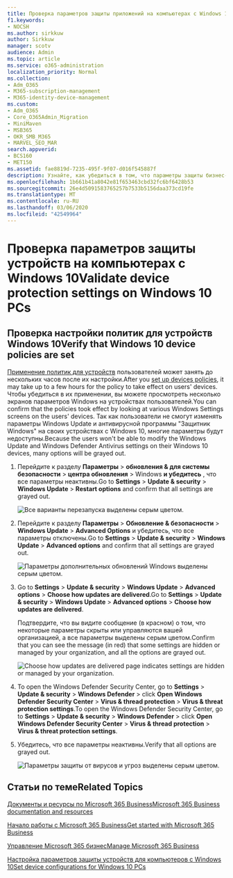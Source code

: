 ```yaml
---
title: Проверка параметров защиты приложений на компьютерах с Windows 10
f1.keywords:
- NOCSH
ms.author: sirkkuw
author: Sirkkuw
manager: scotv
audience: Admin
ms.topic: article
ms.service: o365-administration
localization_priority: Normal
ms.collection:
- Adm_O365
- M365-subscription-management
- M365-identity-device-management
ms.custom:
- Adm_O365
- Core_O365Admin_Migration
- MiniMaven
- MSB365
- OKR_SMB_M365
- MARVEL_SEO_MAR
search.appverid:
- BCS160
- MET150
ms.assetid: fae8819d-7235-495f-9f07-d016f545887f
description: Узнайте, как убедиться в том, что параметры защиты бизнес-приложений Microsoft 365 были применены к устройствам Windows 10 для пользователей.
ms.openlocfilehash: 1b661b41a8042e81f653463cbd32fc6bf6428b53
ms.sourcegitcommit: 26e4d5091583765257b7533b5156daa373cd19fe
ms.translationtype: MT
ms.contentlocale: ru-RU
ms.lasthandoff: 03/06/2020
ms.locfileid: "42549964"
---
```

# <a name="validate-device-protection-settings-on-windows-10-pcs"></a><span data-ttu-id="94346-103">Проверка параметров защиты устройств на компьютерах с Windows 10</span><span class="sxs-lookup"><span data-stu-id="94346-103">Validate device protection settings on Windows 10 PCs</span></span>

## <a name="verify-that-windows-10-device-policies-are-set"></a><span data-ttu-id="94346-104">Проверка настройки политик для устройств Windows 10</span><span class="sxs-lookup"><span data-stu-id="94346-104">Verify that Windows 10 device policies are set</span></span>

<span data-ttu-id="94346-105">[Применение политик для устройств](protection-settings-for-windows-10-pcs.md) пользователей может занять до нескольких часов после их настройки.</span><span class="sxs-lookup"><span data-stu-id="94346-105">After you [set up devices policies](protection-settings-for-windows-10-pcs.md), it may take up to a few hours for the policy to take effect on users' devices.</span></span> <span data-ttu-id="94346-106">Чтобы убедиться в их применении, вы можете просмотреть несколько экранов параметров Windows на устройствах пользователей.</span><span class="sxs-lookup"><span data-stu-id="94346-106">You can confirm that the policies took effect by looking at various Windows Settings screens on the users' devices.</span></span> <span data-ttu-id="94346-107">Так как пользователи не смогут изменять параметры Windows Update и антивирусной программы "Защитник Windows" на своих устройствах с Windows 10, многие параметры будут недоступны.</span><span class="sxs-lookup"><span data-stu-id="94346-107">Because the users won't be able to modify the Windows Update and Windows Defender Antivirus settings on their Windows 10 devices, many options will be grayed out.</span></span>
  
1. <span data-ttu-id="94346-108">Перейдите к разделу **Параметры** \> **обновления &amp; для системы безопасности** \> **центра обновления** \> Windows **и убедитесь** , что все параметры неактивны.</span><span class="sxs-lookup"><span data-stu-id="94346-108">Go to **Settings** \> **Update &amp; security** \> **Windows Update** \> **Restart options** and confirm that all settings are grayed out.</span></span> 
    
    ![Все варианты перезапуска выделены серым цветом.](../media/31308da9-18b0-47c5-bbf6-d5fa6747c376.png)
  
2. <span data-ttu-id="94346-110">Перейдите к разделу **Параметры** \> **Обновление &amp; безопасности** \> **Windows Update** \> **Advanced Options** и убедитесь, что все параметры отключены.</span><span class="sxs-lookup"><span data-stu-id="94346-110">Go to **Settings** \> **Update &amp; security** \> **Windows Update** \> **Advanced options** and confirm that all settings are grayed out.</span></span> 
    
    ![Параметры дополнительных обновлений Windows выделены серым цветом.](../media/049cf281-d503-4be9-898b-c0a3286c7fc2.png)
  
3. <span data-ttu-id="94346-112">Go to **Settings** \> **Update &amp; security** \> **Windows Update** \> **Advanced options** \> **Choose how updates are delivered**.</span><span class="sxs-lookup"><span data-stu-id="94346-112">Go to **Settings** \> **Update &amp; security** \> **Windows Update** \> **Advanced options** \> **Choose how updates are delivered**.</span></span>
    
    <span data-ttu-id="94346-113">Подтвердите, что вы видите сообщение (в красном) о том, что некоторые параметры скрыты или управляются вашей организацией, а все параметры выделены серым цветом.</span><span class="sxs-lookup"><span data-stu-id="94346-113">Confirm that you can see the message (in red) that some settings are hidden or managed by your organization, and all the options are grayed out.</span></span>
    
    ![Choose how updates are delivered page indicates settings are hidden or managed by your organization.](../media/6b3e37c5-da41-4afd-9983-b4f406216b59.png)
  
4. <span data-ttu-id="94346-115">To open the Windows Defender Security Center, go to **Settings** \> **Update &amp; security** \> **Windows Defender** \> click **Open Windows Defender Security Center** \> **Virus &amp; thread protection** \> **Virus &amp; threat protection settings**.</span><span class="sxs-lookup"><span data-stu-id="94346-115">To open the Windows Defender Security Center, go to **Settings** \> **Update &amp; security** \> **Windows Defender** \> click **Open Windows Defender Security Center** \> **Virus &amp; thread protection** \> **Virus &amp; threat protection settings**.</span></span> 
    
5. <span data-ttu-id="94346-116">Убедитесь, что все параметры неактивны.</span><span class="sxs-lookup"><span data-stu-id="94346-116">Verify that all options are grayed out.</span></span> 
    
    ![Параметры защиты от вирусов и угроз выделены серым цветом.](../media/9ca68d40-a5d9-49d7-92a4-c581688b5926.png)
  
## <a name="related-topics"></a><span data-ttu-id="94346-118">Статьи по теме</span><span class="sxs-lookup"><span data-stu-id="94346-118">Related Topics</span></span>

[<span data-ttu-id="94346-119">Документы и ресурсы по Microsoft 365 Business</span><span class="sxs-lookup"><span data-stu-id="94346-119">Microsoft 365 Business documentation and resources</span></span>](https://go.microsoft.com/fwlink/p/?linkid=853701)
  
[<span data-ttu-id="94346-120">Начало работы с Microsoft 365 Business</span><span class="sxs-lookup"><span data-stu-id="94346-120">Get started with Microsoft 365 Business</span></span>](microsoft-365-business-overview.md)
  
[<span data-ttu-id="94346-121">Управление Microsoft 365 бизнес</span><span class="sxs-lookup"><span data-stu-id="94346-121">Manage Microsoft 365 Business</span></span>](manage.md)
  
[<span data-ttu-id="94346-122">Настройка параметров защиты устройств для компьютеров с Windows 10</span><span class="sxs-lookup"><span data-stu-id="94346-122">Set device configurations for Windows 10 PCs</span></span>](protection-settings-for-windows-10-pcs.md)
  

